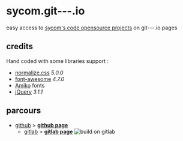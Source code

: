 # sycom.git---.io
easy access to [sycom's code opensource projects][gh-page] on git---.io pages
## credits
Hand coded with some libraries support :
* [normalize.css](http://necolas.github.io/normalize.css) *5.0.0*
* [font-awesome](http://fontawesome.io) *4.7.0*
* [Amiko](https://www.google.com/fonts#ChoosePlace:select/Collection:Amiko) fonts
* [jQuery](http://jquery.com/) *3.1.1*

## parcours
* [github][github] > **[github page][gh-page]**
  * [gitlab][gitlab] > **[gitlab page][gl-page]** ![build on gitlab](http://gitlab.com/sycom/sycom.gitlab.io/badges/master/build.svg)

[github]:http://github.com/sycom/sycom.github.io
[gh-page]:http://sycom.github.io
[gitlab]:http://gitlab.com/sycom/sycom.gitlab.io
[gl-page]:http://sycom.gitlab.io
